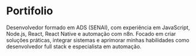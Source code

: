 # Portifolio
Desenvolvedor formado em ADS (SENAI), com experiência em JavaScript, Node.js, React, React Native e automação com n8n. Focado em criar soluções práticas, integrar sistemas e aprimorar minhas habilidades como desenvolvedor full stack e especialista em automação.
